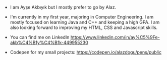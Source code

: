 -  I am Ayşe Akbıyık but I mostly prefer to go by Alaz.
-  I'm currently in my first year, majoring in Computer Engineering. I am mostly focused on learning Java and C++ and keeping a high GPA. I am also looking forward to improving my HTML, CSS and Javascript skills.
  
-  You can find me on LinkedIn https://www.linkedin.com/in/ay%C5%9Fe-akb%C4%B1y%C4%B1k-449955230
-  Codepen for my small projects: https://codepen.io/alazdogu/pens/public

